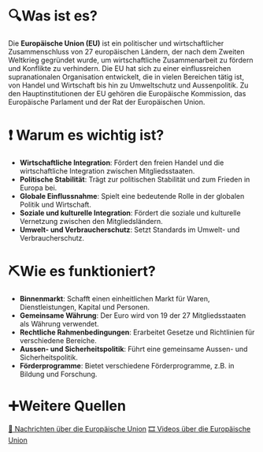 # 🔍Was ist es?
Die **Europäische Union (EU)** ist ein politischer und wirtschaftlicher Zusammenschluss von 27 europäischen Ländern, der nach dem Zweiten Weltkrieg gegründet wurde, um wirtschaftliche Zusammenarbeit zu fördern und Konflikte zu verhindern. Die EU hat sich zu einer einflussreichen supranationalen Organisation entwickelt, die in vielen Bereichen tätig ist, von Handel und Wirtschaft bis hin zu Umweltschutz und Aussenpolitik. Zu den Hauptinstitutionen der EU gehören die Europäische Kommission, das Europäische Parlament und der Rat der Europäischen Union.

# ❗ Warum es wichtig ist?
- **Wirtschaftliche Integration**: Fördert den freien Handel und die wirtschaftliche Integration zwischen Mitgliedsstaaten.
- **Politische Stabilität**: Trägt zur politischen Stabilität und zum Frieden in Europa bei.
- **Globale Einflussnahme**: Spielt eine bedeutende Rolle in der globalen Politik und Wirtschaft.
- **Soziale und kulturelle Integration**: Fördert die soziale und kulturelle Vernetzung zwischen den Mitgliedsländern.
- **Umwelt- und Verbraucherschutz**: Setzt Standards im Umwelt- und Verbraucherschutz.

# ⛏Wie es funktioniert?
- **Binnenmarkt**: Schafft einen einheitlichen Markt für Waren, Dienstleistungen, Kapital und Personen.
- **Gemeinsame Währung**: Der Euro wird von 19 der 27 Mitgliedsstaaten als Währung verwendet.
- **Rechtliche Rahmenbedingungen**: Erarbeitet Gesetze und Richtlinien für verschiedene Bereiche.
- **Aussen- und Sicherheitspolitik**: Führt eine gemeinsame Aussen- und Sicherheitspolitik.
- **Förderprogramme**: Bietet verschiedene Förderprogramme, z.B. in Bildung und Forschung.

# ➕Weitere Quellen
[📄 Nachrichten über die Europäische Union](https://www.google.com/search?q=Europ%C3%A4ische+Union&tbm=nws)
[🎞 Videos über die Europäische Union](https://www.google.com/search?q=Europ%C3%A4ische+Union&tbm=vid)